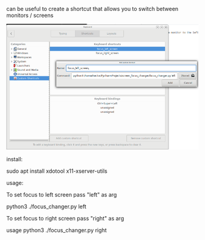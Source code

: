 

can be useful to create a shortcut that allows you to switch between monitors / screens


![Image](doc/shortcut.png)

install:

sudo apt install xdotool x11-xserver-utils


usage:

To set focus to left screen pass "left" as arg

python3 ./focus_changer.py left

To set focus to right screen pass "right" as arg

usage python3 ./focus_changer.py right
